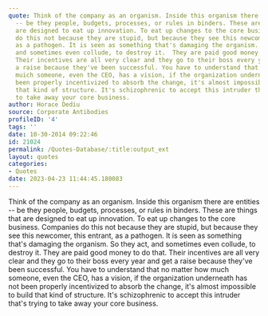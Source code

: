 ```yaml
---
quote: Think of the company as an organism. Inside this organism there are entities
  -- be they people, budgets, processes, or rules in binders. These are things that
  are designed to eat up innovation. To eat up changes to the core business. Companies
  do this not because they are stupid, but because they see this newcomer, this entrant,
  as a pathogen. It is seen as something that's damaging the organism. So they act,
  and sometimes even collude, to destroy it.  They are paid good money to do that.
  Their incentives are all very clear and they go to their boss every year and get
  a raise because they've been successful. You have to understand that no matter how
  muich someone, even the CEO, has a vision, if the organization underneath has not
  been properly incentivized to absorb the change, it's almost impossible to build
  that kind of structure. It's schizophrenic to accept this intruder that's trying
  to take away your core business.
author: Horace Dediu
source: Corporate Antibodies
profileID: '4'
tags: ''
date: 10-30-2014 09:22:46
id: 21024
permalink: /Quotes-Database/:title:output_ext
layout: quotes
categories:
- Quotes
date: 2023-04-23 11:44:45.180083
---
```

Think of the company as an organism. Inside this organism there are entities -- be they people, budgets, processes, or rules in binders. These are things that are designed to eat up innovation. To eat up changes to the core business. Companies do this not because they are stupid, but because they see this newcomer, this entrant, as a pathogen. It is seen as something that's damaging the organism. So they act, and sometimes even collude, to destroy it.  They are paid good money to do that. Their incentives are all very clear and they go to their boss every year and get a raise because they've been successful. You have to understand that no matter how much someone, even the CEO, has a vision, if the organization underneath has not been properly incentivized to absorb the change, it's almost impossible to build that kind of structure. It's schizophrenic to accept this intruder that's trying to take away your core business.